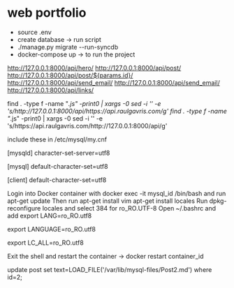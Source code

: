 # web portfolio
- source .env
- create database -> run script
- ./manage.py migrate --run-syncdb
- docker-compose up -> to run the project


http://127.0.0.1:8000/api/hero/
http://127.0.0.1:8000/api/post/
http://127.0.0.1:8000/api/post/${params.id}/
http://127.0.0.1:8000/api/send_email/
http://127.0.0.1:8000/api/send_email/
http://127.0.0.1:8000/api/links/

find . -type f -name "*.js" -print0 | xargs -0 sed -i '' -e 's/http\:\/\/127\.0\.0\.1\:8000\/api/https\:\/\/api\.raulgavris\.com/g'
find . -type f -name "*.js" -print0 | xargs -0 sed -i '' -e 's/https\:\/\/api\.raulgavris\.com/http\:\/\/127\.0\.0\.1\:8000\/api/g'


include these in /etc/mysql/my.cnf

[mysqld]
character-set-server=utf8

[mysql]
default-character-set=utf8

[client]
default-character-set=utf8


Login into Docker container with docker exec -it mysql_id /bin/bash and run apt-get update
Then run apt-get install vim apt-get install locales
Run dpkg-reconfigure locales and select 384 for ro_RO.UTF-8
Open ~/.bashrc and add
export LANG=ro_RO.utf8

export LANGUAGE=ro_RO.utf8

export LC_ALL=ro_RO.utf8

Exit the shell and restart the container -> docker restart container_id

update post set text=LOAD_FILE('/var/lib/mysql-files/Post2.md') where id=2;